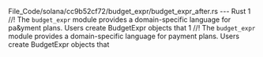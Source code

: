 File_Code/solana/cc9b52cf72/budget_expr/budget_expr_after.rs --- Rust
1 //! The `budget_expr` module provides a domain-specific language for pa&yment plans. Users create BudgetExpr objects that                                  1 //! The `budget_expr` module provides a domain-specific language for payment plans. Users create BudgetExpr objects that

